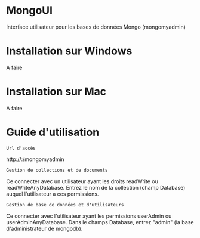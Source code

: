 # MongoUI
Interface utilisateur pour les bases de données Mongo (mongomyadmin)


# Installation sur Windows
A faire

# Installation sur Mac
A faire

# Guide d'utilisation

	Url d'accès

http://<host>:<port>/mongomyadmin

	Gestion de collections et de documents
	
Ce connecter avec un utilisateur ayant les droits readWrite ou readWriteAnyDatabase.
Entrez le nom de la collection (champ Database) auquel l'utilisateur a ces permissions.

	Gestion de base de données et d'utilisateurs
	
Ce connecter avec l'utilisateur ayant les permissions userAdmin ou userAdminAnyDatabase.
Dans le champs Database, entrez "admin" (la base d'administrateur de mongodb).